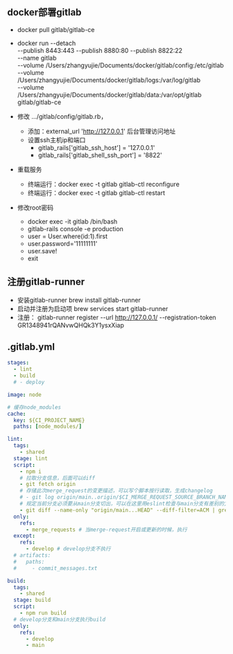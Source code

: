 ## docker部署gitlab
+ docker pull gitlab/gitlab-ce
+ docker run --detach \
  --publish 8443:443 --publish 8880:80 --publish 8822:22 \
  --name gitlab \
  --volume /Users/zhangyujie/Documents/docker/gitlab/config:/etc/gitlab \
  --volume /Users/zhangyujie/Documents/docker/gitlab/logs:/var/log/gitlab \
  --volume /Users/zhangyujie/Documents/docker/gitlab/data:/var/opt/gitlab \
  gitlab/gitlab-ce

+ 修改 .../gitlab/config/gitlab.rb，
  + 添加：external_url 'http://127.0.0.1' 后台管理访问地址
  + 设置ssh主机ip和端口
    + gitlab_rails['gitlab_ssh_host'] = '127.0.0.1'
    + gitlab_rails['gitlab_shell_ssh_port'] = '8822'
+ 重载服务
  + 终端运行：docker exec -t gitlab gitlab-ctl reconfigure
  + 终端运行：docker exec -t gitlab gitlab-ctl restart
+ 修改root密码
  + docker exec -it gitlab /bin/bash <!-- 进入容器内部终端-->
  + gitlab-rails console -e production <!-- 进入控制台-->
  + user = User.where(id:1).first <!-- 查询id为1的用户，id为1的用户是超级管理员-->
  + user.password='11111111' <!-- 修改密码为11111111-->
  + user.save! <!-- 保存-->
  + exit <!-- 退出-->

## 注册gitlab-runner
+ 安装gitlab-runner brew install gitlab-runner
+ 启动并注册为启动项 brew services start gitlab-runner
+ 注册： gitlab-runner register --url http://127.0.0.1/ --registration-token GR1348941rQANvwQHQk3Y1ysxXiap

## .gitlab.yml
```yml
stages:
  - lint
  - build
  # - deploy

image: node

# 缓存node_modules
cache:
  key: ${CI_PROJECT_NAME}
  paths: [node_modules/]

lint:
  tags:
    - shared
  stage: lint
  script:
    - npm i
    # 拉取分支信息，后面可以diff
    - git fetch origin
    # 存储此次merge_request的变更描述，可以写个脚本按行读取，生成changelog
    # - git log origin/main..origin/$CI_MERGE_REQUEST_SOURCE_BRANCH_NAME --pretty=format:"%s" > commit_messages.txt
    # 规定当前分支必须要从main分支切出，可以在这里用eslint检查与main分支有差别的文件
    - git diff --name-only "origin/main...HEAD" --diff-filter=ACM | grep -E '.*\.(vue|js)$' | xargs eslint
  only:
    refs:
      - merge_requests # 当merge-request开启或更新的时候，执行
  except:
    refs:
      - develop # develop分支不执行
  # artifacts:
  #   paths:
  #     - commit_messages.txt

build:
  tags:
    - shared
  stage: build
  script:
    - npm run build
  # develop分支和main分支执行build
  only:
    refs:
      - develop
      - main

```